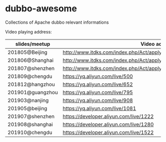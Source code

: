 # dubbo-awesome

Collections of Apache dubbo relevant informations



Video playing address:

 

| slides/meetup    | Video address                                                |
| ---------------- | -------------------------------------------------- |
| 201805@Beijing   | http://www.itdks.com/index.php/Act/apply_upgrade/id/2176/mUid/0.html#dingbu |
| 201806@Shanghai  | http://www.itdks.com/index.php/Act/apply_upgrade/id/2281/mUid/0.html#dingbu |
| 201807@shenzhen  | http://www.itdks.com/index.php/Act/apply_upgrade/id/2354/mUid/0.html#dingbu |
| 201809@chengdu   | https://yq.aliyun.com/live/500                     |
| 201812@hangzhou  | https://yq.aliyun.com/live/652                     |
| 201901@guangzhou | https://yq.aliyun.com/live/795                     |
| 201903@nanjing   | https://yq.aliyun.com/live/908                     |
| 201905@beijing   | https://yq.aliyun.com/live/1081                    |
| 201907@shenzhen  | https://developer.aliyun.com/live/1222             |
| 201908@shanghai  | https://developer.aliyun.com/live/1280             |
| 201910@chengdu   | https://developer.aliyun.com/live/1522             |
